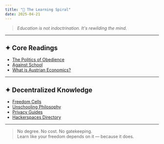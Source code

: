 ```yaml
---
title: "🧩 The Learning Spiral"
date: 2025-04-21
---
```


> *Education is not indoctrination. It's rewilding the mind.*

---

## ✦ Core Readings

- [The Politics of Obedience](https://cdn.mises.org/Politics%20of%20Obedience.pdf)
- [Against School](https://www.wesjones.com/gatto1.htm)
- [What is Austrian Economics?](https://mises.org/library/introduction-austrian-economics)

---

## ✦ Decentralized Knowledge

- [Freedom Cells](https://freedomcells.org)
- [Unschooling Philosophy](https://www.unschooling.com)
- [Privacy Guides](https://privacyguides.org)
- [Hackerspaces Directory](https://wiki.hackerspaces.org)

---

> No degree. No cost. No gatekeeping.  
> Learn like your freedom depends on it — because it does.
